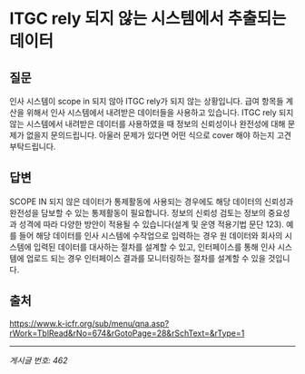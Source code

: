 # ITGC rely 되지 않는 시스템에서 추출되는 데이터

## 질문
인사 시스템이 scope in 되지 않아 ITGC rely가 되지 않는 상황입니다.
급여 항목들 계산을 위해서 인사 시스템에서 내려받은 데이터들을 사용하고 있습니다.
ITGC rely 되지 않는 시스템에서 내려받은 데이터를 사용하였을 때 정보의 신뢰성이나 완전성에 대해 문제가 없을지 문의드립니다.
아울러 문제가 있다면 어떤 식으로 cover 해야 하는지 고견 부탁드립니다.

## 답변
SCOPE IN 되지 않은 데이터가 통제활동에 사용되는 경우에도 해당 데이터의 신뢰성과 완전성을 담보할 수 있는 통제활동이 필요합니다. 정보의 신뢰성 검토는 정보의 중요성과 성격에 따라 다양한 방안이 적용될 수 있습니다(설계 및 운영 적용기법 문단 123).
예를 들어 해당 데이터를 인사 시스템에 수작업으로 입력하는 경우 원 데이터와 회사의 시스템에 입력된 데이터를 대사하는 절차를 설계할 수 있고, 인터페이스를 통해 인사 시스템에 업로드 되는 경우 인터페이스 결과를 모니터링하는 절차를 설계할 수 있을 것입니다.

## 출처
https://www.k-icfr.org/sub/menu/qna.asp?rWork=TblRead&rNo=674&rGotoPage=28&rSchText=&rType=1

---
*게시글 번호: 462*
